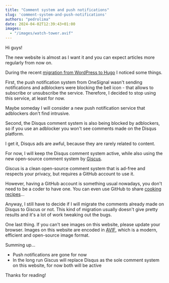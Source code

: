 ```yaml
---
title: "Comment system and push notifications"
slug: 'comment-system-and-push-notifications'
authors: "pedrolima"
date: 2024-04-02T12:39:43+01:00
images:
  - "/images/watch-tower.avif"
---
```


Hi guys!

The new website is almost as I want it and you can expect articles more regularly from now on.

During the recent [migration from WordPress to Hugo](/news/2024/03/16/migration-from-wordpress-to-hugo) I noticed some things.

First, the push notification system from OneSignal wasn't sending notifications and adblockers were blocking the bell icon - that allows to subscribe or unsubscribe the service. Therefore, I decided to stop using this service, at least for now.

Maybe someday I will consider a new push notification service that adblockers don't find intrusive.

Second, the Disqus comment system is also being blocked by adblockers, so if you use an adblocker you won't see comments made on the Disqus platform.

I get it, Disqus ads are awful, because they are rarely related to content.

For now, I will keep the Disqus comment system active, while also using the new open-source comment system by [Giscus](https://giscus.app/pt).

Giscus is a clean open-source comment system that is ad-free and respects your privacy, but requires a GitHub account to use it.

However, having a GitHub account is something usual nowadays, you don't need to be a coder to have one. You can even use GitHub to share [cooking recipes](https://github.com/logicguy1/The-Cookbook)...

Anyway, I still have to decide if I will migrate the comments already made on Disqus to Giscus or not. This kind of migration usually doesn't give pretty results and it's a lot of work tweaking out the bugs.


One last thing. If you can't see images on this website, please update your browser. Images on this website are encoded in [AVIF](https://avif.io/), which is a modern, efficient and open-source image format.



Summing up...

- Push notifications are gone for now
- In the long run Giscus will replace Disqus as the sole comment system on this website, for now both will be active

Thanks for reading!